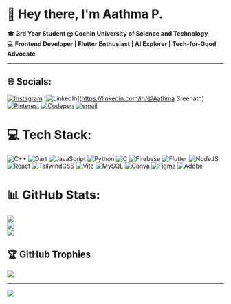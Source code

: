 # 👋 Hey there, I'm **Aathma P**.

🎓 **3rd Year Student @ Cochin University of Science and Technology**  
💻 **Frontend Developer | Flutter Enthusiast | AI Explorer | Tech-for-Good Advocate**  

---

## 🌐 Socials:
[![Instagram](https://img.shields.io/badge/Instagram-%23E4405F.svg?logo=Instagram&logoColor=white)](https://instagram.com/@aathma__sreenath) [![LinkedIn](https://img.shields.io/badge/LinkedIn-%230077B5.svg?logo=linkedin&logoColor=white)](https://linkedin.com/in/@Aathma Sreenath) [![Pinterest](https://img.shields.io/badge/Pinterest-%23E60023.svg?logo=Pinterest&logoColor=white)](https://pinterest.com/aathma24sreenath) [![Codepen](https://img.shields.io/badge/Codepen-000000?logo=codepen&logoColor=white)](https://codepen.io/@Aathma-Sreenath) [![email](https://img.shields.io/badge/Email-D14836?logo=gmail&logoColor=white)](mailto:aathma24sreenath@gmail.com) 

# 💻 Tech Stack:
![C++](https://img.shields.io/badge/c++-%2300599C.svg?style=for-the-badge&logo=c%2B%2B&logoColor=white) ![Dart](https://img.shields.io/badge/dart-%230175C2.svg?style=for-the-badge&logo=dart&logoColor=white) ![JavaScript](https://img.shields.io/badge/javascript-%23323330.svg?style=for-the-badge&logo=javascript&logoColor=%23F7DF1E) ![Python](https://img.shields.io/badge/python-3670A0?style=for-the-badge&logo=python&logoColor=ffdd54) ![C](https://img.shields.io/badge/c-%2300599C.svg?style=for-the-badge&logo=c&logoColor=white) ![Firebase](https://img.shields.io/badge/firebase-%23039BE5.svg?style=for-the-badge&logo=firebase) ![Flutter](https://img.shields.io/badge/Flutter-%2302569B.svg?style=for-the-badge&logo=Flutter&logoColor=white) ![NodeJS](https://img.shields.io/badge/node.js-6DA55F?style=for-the-badge&logo=node.js&logoColor=white) ![React](https://img.shields.io/badge/react-%2320232a.svg?style=for-the-badge&logo=react&logoColor=%2361DAFB) ![TailwindCSS](https://img.shields.io/badge/tailwindcss-%2338B2AC.svg?style=for-the-badge&logo=tailwind-css&logoColor=white) ![Vite](https://img.shields.io/badge/vite-%23646CFF.svg?style=for-the-badge&logo=vite&logoColor=white) ![MySQL](https://img.shields.io/badge/mysql-4479A1.svg?style=for-the-badge&logo=mysql&logoColor=white) ![Canva](https://img.shields.io/badge/Canva-%2300C4CC.svg?style=for-the-badge&logo=Canva&logoColor=white) ![Figma](https://img.shields.io/badge/figma-%23F24E1E.svg?style=for-the-badge&logo=figma&logoColor=white) ![Adobe](https://img.shields.io/badge/adobe-%23FF0000.svg?style=for-the-badge&logo=adobe&logoColor=white)
# 📊 GitHub Stats:
![](https://github-readme-stats.vercel.app/api?username=Aathma-P&theme=dark&hide_border=true&include_all_commits=false&count_private=false)<br/>
![](https://nirzak-streak-stats.vercel.app/?user=Aathma-P&theme=dark&hide_border=true)<br/>
![](https://github-readme-stats.vercel.app/api/top-langs/?username=Aathma-P&theme=dark&hide_border=true&include_all_commits=false&count_private=false&layout=compact)

## 🏆 GitHub Trophies
![](https://github-profile-trophy.vercel.app/?username=Aathma-P&theme=radical&no-frame=true&no-bg=true&margin-w=4)

---
[![](https://visitcount.itsvg.in/api?id=Aathma-P&icon=9&color=0)](https://visitcount.itsvg.in)

<!-- Proudly created with GPRM ( https://gprm.itsvg.in ) -->
